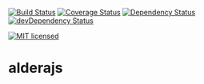 [![Build Status](https://travis-ci.org/markwise/alderajs.svg?branch=master)](https://travis-ci.org/markwise/alderajs)
[![Coverage Status](https://coveralls.io/repos/github/markwise/alderajs/badge.svg?branch=master)](https://coveralls.io/github/markwise/alderajs?branch=master)
[![Dependency Status](https://david-dm.org/markwise/alderajs.svg)](https://david-dm.org/markwise/alderajs)
[![devDependency Status](https://david-dm.org/markwise/alderajs/dev-status.svg)](https://david-dm.org/markwise/alderajs#info=devDependencies)

[![MIT licensed](https://img.shields.io/badge/license-MIT-blue.svg)](https://github.com/markwise/alderajs/LICENSE)

# alderajs